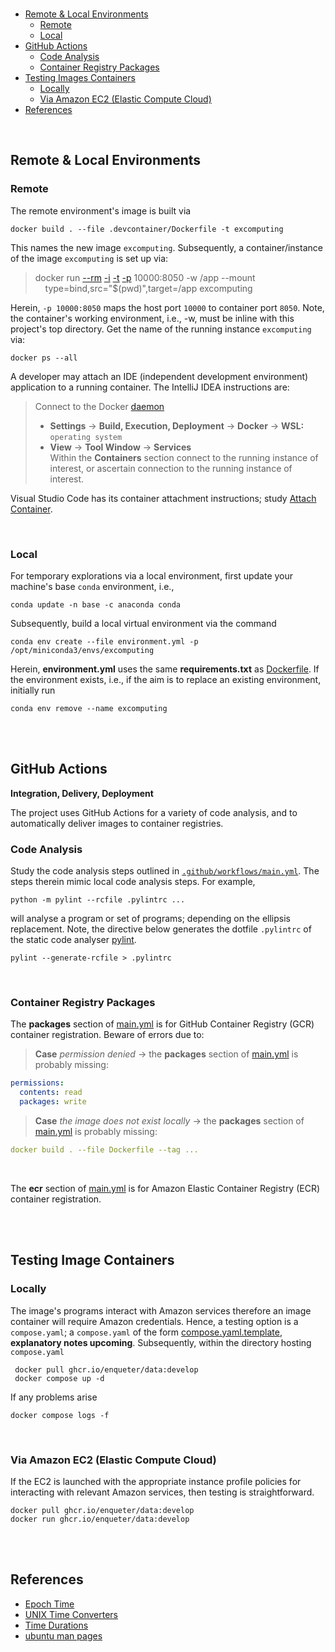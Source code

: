 <br>

* [Remote & Local Environments](#remote--local-environments)
  * [Remote](#remote) 
  * [Local](#local)
* [GitHub Actions](#github-actions)
  * [Code Analysis](#code-analysis)
  * [Container Registry Packages](#container-registry-packages)
* [Testing Images Containers](#testing-image-containers)
  * [Locally](#locally)
  * [Via Amazon EC2 (Elastic Compute Cloud)](#via-amazon-ec2-elastic-compute-cloud)
* [References](#references)

<br>

## Remote & Local Environments

### Remote

The remote environment's image is built via

```shell
docker build . --file .devcontainer/Dockerfile -t excomputing
```

This names the new image `excomputing`.  Subsequently, a container/instance of the image `excomputing` is set up via:

> docker run [--rm](https://docs.docker.com/engine/reference/commandline/run/#:~:text=a%20container%20exits-,%2D%2Drm,-Automatically%20remove%20the) [-i](https://docs.docker.com/engine/reference/commandline/run/#:~:text=and%20reaps%20processes-,%2D%2Dinteractive,-%2C%20%2Di) [-t](https://docs.docker.com/get-started/02_our_app/#:~:text=Finally%2C%20the-,%2Dt,-flag%20tags%20your) [-p](https://docs.docker.com/engine/reference/commandline/run/#:~:text=%2D%2Dpublish%20%2C-,%2Dp,-Publish%20a%20container%E2%80%99s) 10000:8050 -w /app --mount \
> &nbsp; &nbsp; type=bind,src="$(pwd)",target=/app excomputing

Herein, `-p 10000:8050` maps the host port `10000` to container port `8050`.  Note, the container's working environment,
i.e., -w, must be inline with this project's top directory.  Get the name of the running instance ``excomputing`` via:

```shell
docker ps --all
```

A developer may attach an IDE (independent development environment) application to a running container.  The IntelliJ 
IDEA instructions are:

> Connect to the Docker [daemon](https://www.jetbrains.com/help/idea/docker.html#connect_to_docker)
> * **Settings** $\rightarrow$ **Build, Execution, Deployment** $\rightarrow$ **Docker** $\rightarrow$ **WSL:** `operating system`
> * **View** $\rightarrow$ **Tool Window** $\rightarrow$ **Services** <br>Within the **Containers** section connect to the running instance of interest, or ascertain connection to the running instance of interest.

Visual Studio Code has its container attachment instructions; study [Attach Container](https://code.visualstudio.com/docs/devcontainers/attach-container).

<br>

### Local

For temporary explorations via a local environment, first update your machine's base `conda` environment, i.e.,

```shell
conda update -n base -c anaconda conda
```

Subsequently, build a local virtual environment via the command

```shell
conda env create --file environment.yml -p /opt/miniconda3/envs/excomputing
```

Herein, **environment.yml** uses the same **requirements.txt** as [Dockerfile](/.devcontainer/Dockerfile).  If the 
environment exists, i.e., if the aim is to replace an existing environment, initially run

```shell
conda env remove --name excomputing
```

<br>
<br>

## GitHub Actions

<span style="margin-bottom: 25px"><b>Integration, Delivery, Deployment</b></span>

The project uses GitHub Actions for a variety of code analysis, and to automatically deliver images to container registries.

### Code Analysis

Study the code analysis steps outlined in [`.github/workflows/main.yml`](/.github/workflows/main.yml).  The steps therein 
mimic local code analysis steps.  For example, 

```shell
python -m pylint --rcfile .pylintrc ...
```

will analyse a program or set of programs; depending on the ellipsis replacement. Note, the directive below generates the 
dotfile `.pylintrc` of the static code analyser [pylint](https://pylint.pycqa.org/en/latest/user_guide/checkers/features.html).

```shell
pylint --generate-rcfile > .pylintrc
```

<br>

### Container Registry Packages

The **packages** section of [main.yml](/.github/workflows/main.yml) is for GitHub Container Registry (GCR) container 
registration.  Beware of errors due to:


> **Case** _permission denied_ $\rightarrow$ the **packages** section of [main.yml](/.github/workflows/main.yml) is probably 
missing:

```yaml
permissions:
  contents: read
  packages: write
```

> **Case** _the image does not exist locally_ $\rightarrow$ the **packages** section of [main.yml](/.github/workflows/main.yml) is probably
missing:

```yaml
docker build . --file Dockerfile --tag ...
```

<br>

The **ecr** section of [main.yml](/.github/workflows/main.yml) is for Amazon Elastic Container Registry (ECR) container 
registration.

<br>
<br>


## Testing Image Containers

### Locally

The image's programs interact with Amazon services therefore an image container will require Amazon credentials.  Hence, 
a testing option is a `compose.yaml`; a `compose.yaml` of the form [compose.yaml.template](/compose.yaml.template), 
**explanatory notes upcoming**.  Subsequently, within the directory hosting `compose.yaml`

```shell
 docker pull ghcr.io/enqueter/data:develop
 docker compose up -d
```

If any problems arise

```shell
docker compose logs -f
```

<br>

### Via Amazon EC2 (Elastic Compute Cloud)

If the EC2 is launched with the appropriate instance profile policies for interacting with relevant Amazon services, then 
testing is straightforward.

```shell
docker pull ghcr.io/enqueter/data:develop
docker run ghcr.io/enqueter/data:develop
```

<br>
<br>

## References

* [Epoch Time](https://unixtime.org)
* [UNIX Time Converters](https://time.is/Unix_time_converter)
* [Time Durations](https://en.wikipedia.org/wiki/ISO_8601#Durations)
* [ubuntu man pages](https://manpages.ubuntu.com/manpages/trusty/man1/)

<br>
<br>

<br>
<br>

<br>
<br>

<br>
<br>
